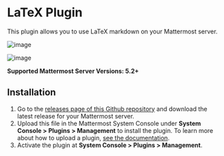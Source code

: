 # LaTeX Plugin

This plugin allows you to use LaTeX markdown on your Mattermost server.

![image](https://user-images.githubusercontent.com/45372453/59980732-21074d00-95fa-11e9-9f9e-2592edf386fc.png)

![image](https://user-images.githubusercontent.com/45372453/59980646-15ffed00-95f9-11e9-90ec-8c083fe7536a.png)

**Supported Mattermost Server Versions: 5.2+**

## Installation

1. Go to the [releases page of this Github repository](https://github.com/kosgrz/mattermost-plugin-latex/releases) and download the latest release for your Mattermost server.
2. Upload this file in the Mattermost System Console under **System Console > Plugins > Management** to install the plugin. To learn more about how to upload a plugin, [see the documentation](https://docs.mattermost.com/administration/plugins.html#plugin-uploads).
3. Activate the plugin at **System Console > Plugins > Management**.
